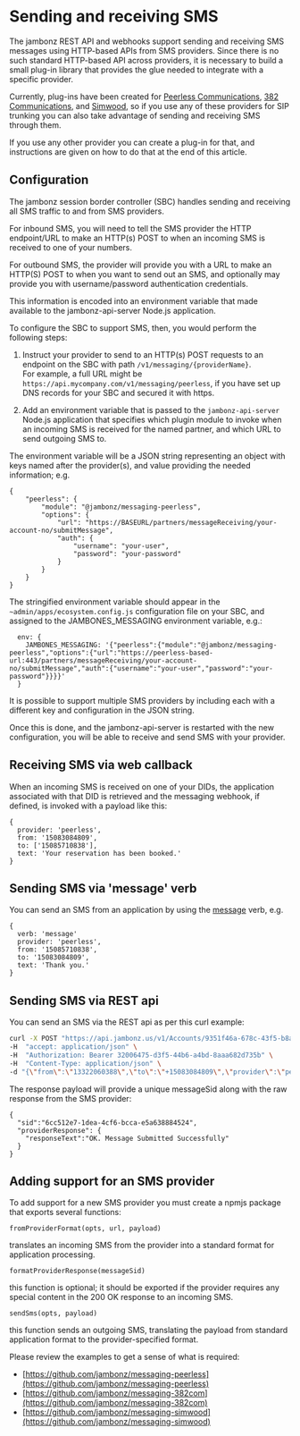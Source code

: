 # Sending and receiving SMS

The jambonz REST API and webhooks support sending and receiving SMS messages using HTTP-based APIs from SMS providers.  Since there is no such standard HTTP-based API across providers, it is necessary to build a small plug-in library that provides the glue needed to integrate with a specific provider.  

Currently, plug-ins have been created for [Peerless Communications](https://github.com/jambonz/messaging-peerless), [382 Communications](https://github.com/jambonz/messaging-382com), and [Simwood](https://github.com/jambonz/messaging-simwood), so if you use any of these providers for SIP trunking you can also take advantage of sending and receiving SMS through them.  

If you use any other provider you can create a plug-in for that, and instructions are given on how to do that at the end of this article.

## Configuration

The jambonz session border controller (SBC) handles sending and receiving all SMS traffic to and from SMS providers.

For inbound SMS, you will need to tell the SMS provider the HTTP endpoint/URL to make an HTTP(s) POST to when an incoming SMS is received to one of your numbers.

For outbound SMS, the provider will provide you with a URL to make an HTTP(S) POST to when you want to send out an SMS, and optionally may provide you with username/password authentication credentials.

This information is encoded into an environment variable that made available to the jambonz-api-server Node.js application.

To configure the SBC to support SMS, then, you would perform the following steps:

1. Instruct your provider to send to an HTTP(s) POST requests to an endpoint on the SBC with path `/v1/messaging/{providerName}`.  
For example, a full URL might be `https://api.mycompany.com/v1/messaging/peerless`, if you have set up DNS records for your SBC and secured it with https.

2. Add an environment variable that is passed to the `jambonz-api-server` Node.js application that specifies which plugin module to invoke when an incoming SMS is received for the named partner, and which URL to send outgoing SMS to.  

The environment variable will be a JSON string representing an object with keys named after the provider(s), and value providing the needed information; e.g.
```
{
	"peerless": {
		"module": "@jambonz/messaging-peerless",
		"options": {
			"url": "https://BASEURL/partners/messageReceiving/your-account-no/submitMessage",
			"auth": {
				"username": "your-user",
				"password": "your-password"
			}
		}
	}
}
```
The stringified environment variable should appear in the `~admin/apps/ecosystem.config.js` configuration file on your SBC, and assigned to the JAMBONES_MESSAGING environment variable, e.g.:

```
  env: {
    JAMBONES_MESSAGING: '{"peerless":{"module":"@jambonz/messaging-peerless","options":{"url":"https://peerless-based-url:443/partners/messageReceiving/your-account-no/submitMessage","auth":{"username":"your-user","password":"your-password"}}}}'
  }
```
It is possible to support multiple SMS providers by including each with a different key and configuration in the JSON string.

Once this is done, and the jambonz-api-server is restarted with the new configuration, you will be able to receive and send SMS with your provider.

## Receiving SMS via web callback
When an incoming SMS is received on one of your DIDs, the application associated with that DID is retrieved and the messaging webhook, if defined, is invoked with a payload like this:
```
{
  provider: 'peerless',
  from: '15083084809',
  to: ['15085710838'],
  text: 'Your reservation has been booked.'
}
```

## Sending SMS via 'message' verb
You can send an SMS from an application by using the [message](/jambonz#message) verb, e.g.
```
{
  verb: 'message'
  provider: 'peerless',
  from: '15085710838',
  to: '15083084809',
  text: 'Thank you.'
}
```

## Sending SMS via REST api
You can send an SMS via the REST api as per this curl example:
```bash
curl -X POST "https://api.jambonz.us/v1/Accounts/9351f46a-678c-43f5-b8a6-d4eb58d131af/Messages" \
-H  "accept: application/json" \
-H  "Authorization: Bearer 32006475-d3f5-44b6-a4bd-8aaa682d735b" \
-H  "Content-Type: application/json" \
-d "{\"from\":\"13322060388\",\"to\":\"+15083084809\",\"provider\":\"peerless\",\"text\":\"please call when you can\"}
```
The response payload will provide a unique messageSid along with the raw response from the SMS provider:
```
{
  "sid":"6cc512e7-1dea-4cf6-bcca-e5a638884524",
  "providerResponse": {
    "responseText":"OK. Message Submitted Successfully"
  }
}
```

## Adding support for an SMS provider
To add support for a new SMS provider you must create a npmjs package that exports several functions:

```
fromProviderFormat(opts, url, payload)
```
translates an incoming SMS from the provider into a standard format for application processing.

```
formatProviderResponse(messageSid)
```
this function is optional; it should be exported if the provider requires any special content in the 200 OK response to an incoming SMS.

```
sendSms(opts, payload)
```
this function sends an outgoing SMS, translating the payload from standard application format to the provider-specified format.

Please review the examples to get a sense of what is required:

- [https://github.com/jambonz/messaging-peerless](https://github.com/jambonz/messaging-peerless)
- [https://github.com/jambonz/messaging-382com](https://github.com/jambonz/messaging-382com)
- [https://github.com/jambonz/messaging-simwood](https://github.com/jambonz/messaging-simwood)

